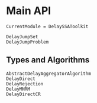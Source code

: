 # Main API

```@meta
CurrentModule = DelaySSAToolkit
```

```@docs
DelayJumpSet
DelayJumpProblem
```

## Types and Algorithms
```@docs
AbstractDelayAggregatorAlgorithm
DelayDirect
DelayRejection
DelayMNRM
DelayDirectCR
```